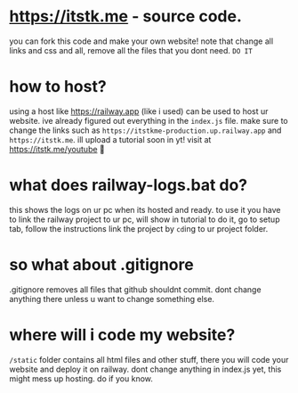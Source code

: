 # https://itstk.me - source code.

you can fork this code and make your own website! note that change all links and css and all, remove all the files that you dont need. `DO IT`

# how to host?

using a host like https://railway.app (like i used) can be used to host ur website. ive already figured out everything in the `index.js` file. make sure to change the links such as `https://itstkme-production.up.railway.app` and `https://itstk.me`. ill upload a tutorial soon in yt! visit at https://itstk.me/youtube :eyes:

# what does railway-logs.bat do?

this shows the logs on ur pc when its hosted and ready. to use it you have to link the railway project to ur pc, will show in tutorial
to do it, go to setup tab, follow the instructions
link the project by `cd`ing to ur project folder.

# so what about .gitignore

.gitignore removes all files that github shouldnt commit. dont change anything there unless u want to change something else.

# where will i code my website?

`/static` folder contains all html files and other stuff, there you will code your website and deploy it on railway. dont change anything in index.js yet, this might mess up hosting. do if you know.